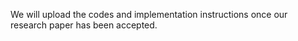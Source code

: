 We will upload the codes and implementation instructions once our research paper has been accepted.
